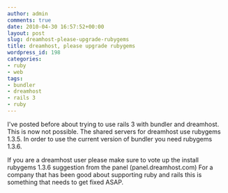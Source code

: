 ```yaml
---
author: admin
comments: true
date: 2010-04-30 16:57:52+00:00
layout: post
slug: dreamhost-please-upgrade-rubygems
title: dreamhost, please upgrade rubygems
wordpress_id: 198
categories:
- ruby
- web
tags:
- bundler
- dreamhost
- rails 3
- ruby
---
```


I've posted before about trying to use rails 3 with bundler and dreamhost. This is now not possible. The shared servers for dreamhost use rubygems 1.3.5. In order to use the current version of bundler you need rubygems 1.3.6.

If you are a dreamhost user please make sure to vote up the install rubygems 1.3.6 suggestion from the panel (panel.dreamhost.com) For a company that has been good about supporting ruby and rails this is something that needs to get fixed ASAP.
